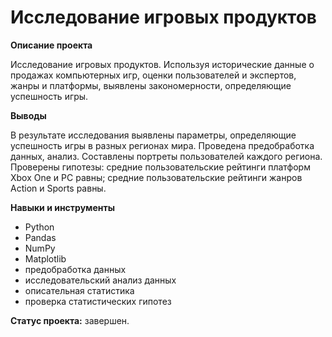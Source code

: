 # Исследование игровых продуктов

**Описание проекта**

Исследование игровых продуктов. Используя исторические данные о продажах компьютерных игр, оценки пользователей и экспертов, жанры и платформы, выявлены закономерности, определяющие успешность игры. 

**Выводы**

В результате исследования выявлены параметры, определяющие успешность игры в разных регионах мира. Проведена предобработка данных, анализ. Составлены портреты пользователей каждого региона. Проверены
гипотезы: средние пользовательские рейтинги платформ Xbox One и PC равны;
средние пользовательские рейтинги жанров Action и Sports равны.

**Навыки и инструменты**

- Python
- Pandas
- NumPy
- Matplotlib
- предобработка данных
- исследовательский анализ данных
- описательная статистика
- проверка статистических гипотез

**Статус проекта:** завершен.
